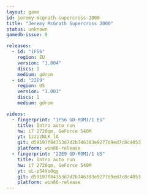 ```yaml
---
layout: game
id: jeremy-mcgrath-supercross-2000
title: "Jeremy McGrath Supercross 2000"
status: unknown
gamedb-issue: 0

releases:
  - id: "1F56"
    region: EU
    version: "1.004"
    discs: 1
    medium: gdrom
  - id: "22E9"
    region: US
    version: "1.001"
    discs: 1
    medium: gdrom

videos:
  - fingerprint: "1F56 GD-ROM1/1 EU"
    title: Intro auto run
    hw: i7 2720qm, GeForce 540M
    yt: 1zzzzNLK_lA
    git: d59197f84353d7d2b746383e9277d9ed7c8c4053
    platform: win86-release
  - fingerprint: "22E9 GD-ROM1/1 US"
    title: Intro auto run
    hw: i7 2720qm, GeForce 540M
    yt: oL-pS4Vs0qg
    git: d59197f84353d7d2b746383e9277d9ed7c8c4053
    platform: win86-release
---
```

